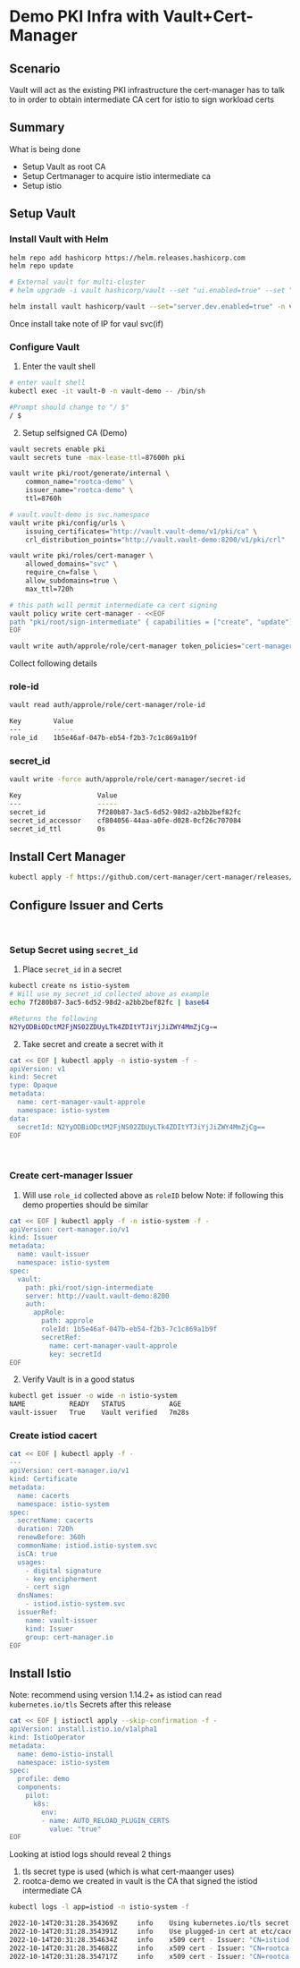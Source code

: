 # Demo PKI Infra with Vault+Cert-Manager

## Scenario

Vault will act as the existing PKI infrastructure the cert-manager has to talk to in order to obtain intermediate CA cert for istio to sign workload certs

## Summary

What is being done

- Setup Vault as root CA
- Setup Certmanager to acquire istio intermediate ca
- Setup istio 

## Setup Vault

### Install Vault with Helm

```bash
helm repo add hashicorp https://helm.releases.hashicorp.com
helm repo update

# External vault for multi-cluster
# helm upgrade -i vault hashicorp/vault --set "ui.enabled=true" --set "ui.serviceType=LoadBalancer" --set "server.service.type=LoadBalancer"  --set="server.dev.enabled=true"

helm install vault hashicorp/vault --set="server.dev.enabled=true" -n vault-demo --create-namespace
```

Once install take note of IP for vaul svc(if)


### Configure Vault
1. Enter the vault shell
```bash 
# enter vault shell
kubectl exec -it vault-0 -n vault-demo -- /bin/sh

#Prompt should change to "/ $" 
/ $ 
```

2. Setup selfsigned CA (Demo)
```bash vault
vault secrets enable pki
vault secrets tune -max-lease-ttl=87600h pki

vault write pki/root/generate/internal \
    common_name="rootca-demo" \
    issuer_name="rootca-demo" \
    ttl=8760h

# vault.vault-demo is svc.namespace
vault write pki/config/urls \
    issuing_certificates="http://vault.vault-demo/v1/pki/ca" \
    crl_distribution_points="http://vault.vault-demo:8200/v1/pki/crl"

vault write pki/roles/cert-manager \
    allowed_domains="svc" \
    require_cn=false \
    allow_subdomains=true \
    max_ttl=720h

# this path will permit intermediate ca cert signing
vault policy write cert-manager - <<EOF
path "pki/root/sign-intermediate" { capabilities = ["create", "update"] }
EOF

vault write auth/approle/role/cert-manager token_policies="cert-manager" token_ttl=1h token_max_ttl=2h
```

Collect following details

### role-id
```bash
vault read auth/approle/role/cert-manager/role-id

Key        Value
---        -----
role_id    1b5e46af-047b-eb54-f2b3-7c1c869a1b9f
```
### secret_id

```bash
vault write -force auth/approle/role/cert-manager/secret-id

Key                   Value
---                   -----
secret_id             7f280b87-3ac5-6d52-98d2-a2bb2bef82fc
secret_id_accessor    cf804056-44aa-a0fe-d028-0cf26c707084
secret_id_ttl         0s
```

## Install Cert Manager

```bash
kubectl apply -f https://github.com/cert-manager/cert-manager/releases/download/v1.9.1/cert-manager.yaml
```

## Configure Issuer and Certs
<br>

### Setup Secret using `secret_id`

1. Place `secret_id` in a secret
```bash
kubectl create ns istio-system
# Will use my secret_id collected above as example
echo 7f280b87-3ac5-6d52-98d2-a2bb2bef82fc | base64 

#Returns the following
N2YyODBiODctM2FjNS02ZDUyLTk4ZDItYTJiYjJiZWY4MmZjCg==
```
2. Take secret and create a secret with it
```bash
cat << EOF | kubectl apply -n istio-system -f -
apiVersion: v1
kind: Secret
type: Opaque
metadata:
  name: cert-manager-vault-approle
  namespace: istio-system
data:
  secretId: N2YyODBiODctM2FjNS02ZDUyLTk4ZDItYTJiYjJiZWY4MmZjCg==
EOF
```
<br>

### Create cert-manager Issuer

1. Will use `role_id` collected above as `roleID` below
Note: if following this demo properties should be similar
```bash
cat << EOF | kubectl apply -f -n istio-system -f -
apiVersion: cert-manager.io/v1
kind: Issuer
metadata:
  name: vault-issuer
  namespace: istio-system
spec:
  vault:
    path: pki/root/sign-intermediate
    server: http://vault.vault-demo:8200
    auth:
      appRole:
        path: approle
        roleId: 1b5e46af-047b-eb54-f2b3-7c1c869a1b9f
        secretRef:
          name: cert-manager-vault-approle
          key: secretId
EOF
```

2. Verify Vault is in a good status

```bash 
kubectl get issuer -o wide -n istio-system
NAME           READY   STATUS           AGE
vault-issuer   True    Vault verified   7m28s
```

### Create istiod cacert

```bash
cat << EOF | kubectl apply -f -
---
apiVersion: cert-manager.io/v1
kind: Certificate
metadata:
  name: cacerts
  namespace: istio-system
spec:
  secretName: cacerts
  duration: 720h 
  renewBefore: 360h
  commonName: istiod.istio-system.svc
  isCA: true
  usages:
    - digital signature
    - key encipherment
    - cert sign
  dnsNames:
    - istiod.istio-system.svc
  issuerRef:
    name: vault-issuer
    kind: Issuer
    group: cert-manager.io
EOF
```

## Install Istio

Note: recommend using version 1.14.2+ as istiod can read `kubernetes.io/tls` Secrets after this release

```bash
cat << EOF | istioctl apply --skip-confirmation -f -
apiVersion: install.istio.io/v1alpha1
kind: IstioOperator
metadata:
  name: demo-istio-install
  namespace: istio-system
spec:
  profile: demo
  components:
    pilot:
      k8s:
        env:
        - name: AUTO_RELOAD_PLUGIN_CERTS
          value: "true"
EOF
```

Looking at istiod logs should reveal 2 things
1. tls secret type is used (which is what cert-maanger uses)
2. rootca-demo we created in vault is the CA that signed the istiod intermediate CA
```bash
kubectl logs -l app=istiod -n istio-system -f

2022-10-14T20:31:28.354369Z     info    Using kubernetes.io/tls secret type for signing ca files
2022-10-14T20:31:28.354391Z     info    Use plugged-in cert at etc/cacerts/tls.key
2022-10-14T20:31:28.354634Z     info    x509 cert - Issuer: "CN=istiod.istio-system.svc", Subject: "", SN: 352b46ad9241a50c1eae296a895d84ac, NotBefore: "2022-10-14T20:29:28Z", NotAfter: "2032-10-11T20:31:28Z"
2022-10-14T20:31:28.354682Z     info    x509 cert - Issuer: "CN=rootca-demo", Subject: "CN=istiod.istio-system.svc", SN: 4fac40d5a1e2f88a8aae6e075474e349adf2f4dc, NotBefore: "2022-10-14T20:17:42Z", NotAfter: "2022-11-13T20:18:12Z"
2022-10-14T20:31:28.354717Z     info    x509 cert - Issuer: "CN=rootca-demo", Subject: "CN=rootca-demo", SN: 6c6f85ac4cf3727b0e0429b3ade92c1be0c523cf, NotBefore: "2022-10-14T19:56:53Z", NotAfter: "2023-10-14T19:57:23Z"
```